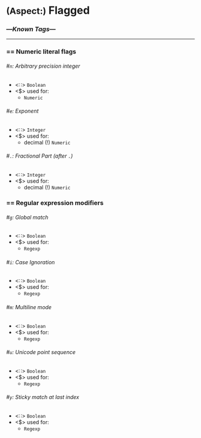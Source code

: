 # <small>(Aspect:)</small> Flagged
### —*Known Tags*—
---

### == Numeric literal flags

###### \#`n`: Arbitrary precision i*n*teger
+   <∷> `Boolean`
+   <$> used for:
    - `Numeric`

###### \#`e`: *E*xponent
+   <∷> `Integer`
+   <$> used for:
    - decimal (!) `Numeric`

###### \#`.`: Fractional Part (after *`.`*)
+   <∷> `Integer`
+   <$> used for:
    - decimal (!) `Numeric`


### == Regular expression modifiers

###### \#`g`: *G*lobal match
+   <∷> `Boolean`
+   <$> used for:
    - `Regexp`

###### \#`i`: Case *I*gnoration
+   <∷> `Boolean`
+   <$> used for:
    - `Regexp`

###### \#`m`: *M*ultiline mode
+   <∷> `Boolean`
+   <$> used for:
    - `Regexp`

###### \#`u`: U*ni*code point sequence
+   <∷> `Boolean`
+   <$> used for:
    - `Regexp`

###### \#`y`: Stick*y* match at last index
+   <∷> `Boolean`
+   <$> used for:
    - `Regexp`